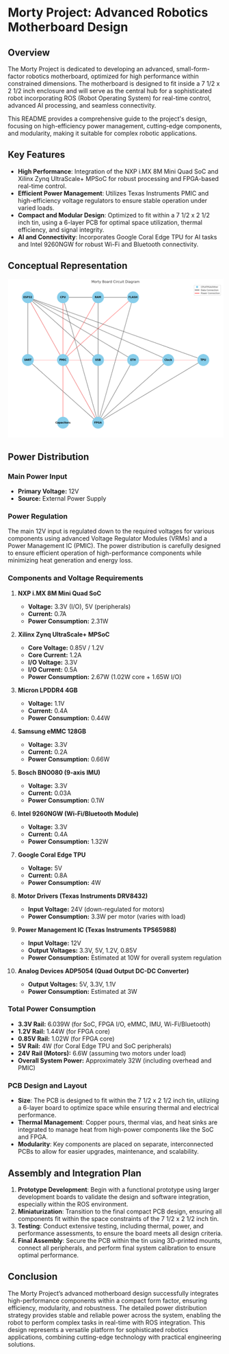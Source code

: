 # Morty Project: Advanced Robotics Motherboard Design

## Overview

The Morty Project is dedicated to developing an advanced, small-form-factor robotics motherboard, optimized for high performance within constrained dimensions. The motherboard is designed to fit inside a 7 1/2 x 2 1/2 inch enclosure and will serve as the central hub for a sophisticated robot incorporating ROS (Robot Operating System) for real-time control, advanced AI processing, and seamless connectivity.

This README provides a comprehensive guide to the project's design, focusing on high-efficiency power management, cutting-edge components, and modularity, making it suitable for complex robotic applications.

## Key Features

- **High Performance**: Integration of the NXP i.MX 8M Mini Quad SoC and Xilinx Zynq UltraScale+ MPSoC for robust processing and FPGA-based real-time control.
- **Efficient Power Management**: Utilizes Texas Instruments PMIC and high-efficiency voltage regulators to ensure stable operation under varied loads.
- **Compact and Modular Design**: Optimized to fit within a 7 1/2 x 2 1/2 inch tin, using a 6-layer PCB for optimal space utilization, thermal efficiency, and signal integrity.
- **AI and Connectivity**: Incorporates Google Coral Edge TPU for AI tasks and Intel 9260NGW for robust Wi-Fi and Bluetooth connectivity.

## Conceptual Representation

![mortDiagram](https://github.com/HermiTech-LLC/Morty/blob/main/Images/Mortboard.PNG)

## Power Distribution

### Main Power Input

- **Primary Voltage:** 12V
- **Source:** External Power Supply

### Power Regulation

The main 12V input is regulated down to the required voltages for various components using advanced Voltage Regulator Modules (VRMs) and a Power Management IC (PMIC). The power distribution is carefully designed to ensure efficient operation of high-performance components while minimizing heat generation and energy loss.

### Components and Voltage Requirements

1. **NXP i.MX 8M Mini Quad SoC**
   - **Voltage:** 3.3V (I/O), 5V (peripherals)
   - **Current:** 0.7A
   - **Power Consumption:** 2.31W

2. **Xilinx Zynq UltraScale+ MPSoC**
   - **Core Voltage:** 0.85V / 1.2V
   - **Core Current:** 1.2A
   - **I/O Voltage:** 3.3V
   - **I/O Current:** 0.5A
   - **Power Consumption:** 2.67W (1.02W core + 1.65W I/O)

3. **Micron LPDDR4 4GB**
   - **Voltage:** 1.1V
   - **Current:** 0.4A
   - **Power Consumption:** 0.44W

4. **Samsung eMMC 128GB**
   - **Voltage:** 3.3V
   - **Current:** 0.2A
   - **Power Consumption:** 0.66W

5. **Bosch BNO080 (9-axis IMU)**
   - **Voltage:** 3.3V
   - **Current:** 0.03A
   - **Power Consumption:** 0.1W

6. **Intel 9260NGW (Wi-Fi/Bluetooth Module)**
   - **Voltage:** 3.3V
   - **Current:** 0.4A
   - **Power Consumption:** 1.32W

7. **Google Coral Edge TPU**
   - **Voltage:** 5V
   - **Current:** 0.8A
   - **Power Consumption:** 4W

8. **Motor Drivers (Texas Instruments DRV8432)**
   - **Input Voltage:** 24V (down-regulated for motors)
   - **Power Consumption:** 3.3W per motor (varies with load)

9. **Power Management IC (Texas Instruments TPS65988)**
   - **Input Voltage:** 12V
   - **Output Voltages:** 3.3V, 5V, 1.2V, 0.85V
   - **Power Consumption:** Estimated at 10W for overall system regulation

10. **Analog Devices ADP5054 (Quad Output DC-DC Converter)**
    - **Output Voltages:** 5V, 3.3V, 1.1V
    - **Power Consumption:** Estimated at 3W

### Total Power Consumption

- **3.3V Rail:** 6.039W (for SoC, FPGA I/O, eMMC, IMU, Wi-Fi/Bluetooth)
- **1.2V Rail:** 1.44W (for FPGA core)
- **0.85V Rail:** 1.02W (for FPGA core)
- **5V Rail:** 4W (for Coral Edge TPU and SoC peripherals)
- **24V Rail (Motors):** 6.6W (assuming two motors under load)
- **Overall System Power:** Approximately 32W (including overhead and PMIC)

### PCB Design and Layout

- **Size**: The PCB is designed to fit within the 7 1/2 x 2 1/2 inch tin, utilizing a 6-layer board to optimize space while ensuring thermal and electrical performance.
- **Thermal Management**: Copper pours, thermal vias, and heat sinks are integrated to manage heat from high-power components like the SoC and FPGA.
- **Modularity**: Key components are placed on separate, interconnected PCBs to allow for easier upgrades, maintenance, and scalability.

## Assembly and Integration Plan

1. **Prototype Development**: Begin with a functional prototype using larger development boards to validate the design and software integration, especially within the ROS environment.
2. **Miniaturization**: Transition to the final compact PCB design, ensuring all components fit within the space constraints of the 7 1/2 x 2 1/2 inch tin.
3. **Testing**: Conduct extensive testing, including thermal, power, and performance assessments, to ensure the board meets all design criteria.
4. **Final Assembly**: Secure the PCB within the tin using 3D-printed mounts, connect all peripherals, and perform final system calibration to ensure optimal performance.

## Conclusion

The Morty Project’s advanced motherboard design successfully integrates high-performance components within a compact form factor, ensuring efficiency, modularity, and robustness. The detailed power distribution strategy provides stable and reliable power across the system, enabling the robot to perform complex tasks in real-time with ROS integration. This design represents a versatile platform for sophisticated robotics applications, combining cutting-edge technology with practical engineering solutions.